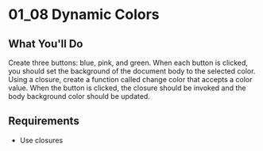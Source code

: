 # 01_08 Dynamic Colors

## What You'll Do

Create three buttons: blue, pink, and green. When each button is clicked, you should set the background of the document body to the selected color.
Using a closure, create a function called change color that accepts a color value. When the button is clicked, the closure should be invoked and the body background color should be updated.

## Requirements

- Use closures
